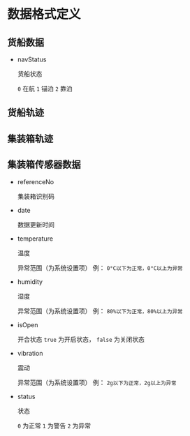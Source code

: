# 数据格式定义

## 货船数据

- navStatus

    货船状态

    `0` 在航 `1` 锚泊 `2` 靠泊

## 货船轨迹

## 集装箱轨迹

## 集装箱传感器数据

- referenceNo

    集装箱识别码

- date

    数据更新时间

- temperature

    温度

    异常范围（为系统设置项） 例： `0°C以下为正常，0°C以上为异常`

- humidity

    湿度

    异常范围（为系统设置项） 例： `80%以下为正常，80%以上为异常`

- isOpen

    开合状态 `true` 为开启状态， `false` 为关闭状态

- vibration

    震动

    异常范围（为系统设置项） 例： `2g以下为正常，2g以上为异常`

- status

    状态

    `0` 为正常 `1` 为警告 `2` 为异常